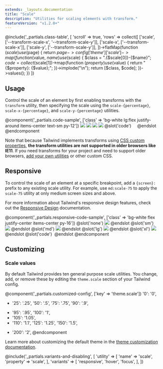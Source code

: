 ```yaml
---
extends: _layouts.documentation
title: "Scale"
description: "Utilities for scaling elements with transform."
featureVersion: "v1.2.0+"
---
```


@include('_partials.class-table', [
  'scroll' => true,
  'rows' => collect([
    ['scale', ['--transform-scale-x', '--transform-scale-y']],
    ['scale-x', ['--transform-scale-x']],
    ['scale-y', ['--transform-scale-y']],
  ])->flatMap(function ($scale) use ($page) {
    return $page->config['theme']['scale']->map(function ($value, $name) use ($scale) {
      $class = ".{$scale[0]}-{$name}";
      $code = collect($scale[1])->map(function ($property) use ($value) {
        return "{$property}: {$value};";
      })->implode("\n");
      return [$class, $code];
    })->values();
  })
])


## Usage

Control the scale of an element by first enabling transforms with the `transform` utility, then specifying the scale using the `scale-{percentage}`, `scale-x-{percentage}`, and `scale-y-{percentage}` utilities.

@component('_partials.code-sample', ['class' => 'bg-white lg:flex justify-around items-center text-sm py-12'])
<img class="h-16 w-16 rounded transform scale-75" src="https://images.unsplash.com/photo-1472099645785-5658abf4ff4e?ixlib=rb-1.2.1&ixid=eyJhcHBfaWQiOjEyMDd9&auto=format&fit=facearea&facepad=2&w=256&h=256&q=80">
<img class="h-16 w-16 rounded transform scale-100" src="https://images.unsplash.com/photo-1472099645785-5658abf4ff4e?ixlib=rb-1.2.1&ixid=eyJhcHBfaWQiOjEyMDd9&auto=format&fit=facearea&facepad=2&w=256&h=256&q=80">
<img class="h-16 w-16 rounded transform scale-125" src="https://images.unsplash.com/photo-1472099645785-5658abf4ff4e?ixlib=rb-1.2.1&ixid=eyJhcHBfaWQiOjEyMDd9&auto=format&fit=facearea&facepad=2&w=256&h=256&q=80">
<img class="h-16 w-16 rounded transform scale-150" src="https://images.unsplash.com/photo-1472099645785-5658abf4ff4e?ixlib=rb-1.2.1&ixid=eyJhcHBfaWQiOjEyMDd9&auto=format&fit=facearea&facepad=2&w=256&h=256&q=80">
@slot('code')
<img class="transform scale-75 ...">
<img class="transform scale-100 ...">
<img class="transform scale-125 ...">
<img class="transform scale-150 ...">
@endslot
@endcomponent

Note that because Tailwind implements transforms using [CSS custom properties](https://developer.mozilla.org/en-US/docs/Web/CSS/Using_CSS_custom_properties), **the transform utilities are not supported in older browsers like IE11**. If you need transforms for your project and need to support older browsers, [add your own utilities](/docs/adding-new-utilities) or other custom CSS.

## Responsive

To control the scale of an element at a specific breakpoint, add a `{screen}:` prefix to any existing scale utility. For example, use `md:scale-75` to apply the `scale-75` utility at only medium screen sizes and above.

For more information about Tailwind's responsive design features, check out the [Responsive Design](/docs/responsive-design) documentation.

@component('_partials.responsive-code-sample', ['class' => 'bg-white flex justify-center items-center py-16'])
@slot('none')
<img class="h-16 w-16 rounded transform scale-100" src="https://images.unsplash.com/photo-1472099645785-5658abf4ff4e?ixlib=rb-1.2.1&ixid=eyJhcHBfaWQiOjEyMDd9&auto=format&fit=facearea&facepad=2&w=256&h=256&q=80">
@endslot
@slot('sm')
<img class="h-16 w-16 rounded transform scale-150" src="https://images.unsplash.com/photo-1472099645785-5658abf4ff4e?ixlib=rb-1.2.1&ixid=eyJhcHBfaWQiOjEyMDd9&auto=format&fit=facearea&facepad=2&w=256&h=256&q=80">
@endslot
@slot('md')
<img class="h-16 w-16 rounded transform scale-75" src="https://images.unsplash.com/photo-1472099645785-5658abf4ff4e?ixlib=rb-1.2.1&ixid=eyJhcHBfaWQiOjEyMDd9&auto=format&fit=facearea&facepad=2&w=256&h=256&q=80">
@endslot
@slot('lg')
<img class="h-16 w-16 rounded transform scale-125" src="https://images.unsplash.com/photo-1472099645785-5658abf4ff4e?ixlib=rb-1.2.1&ixid=eyJhcHBfaWQiOjEyMDd9&auto=format&fit=facearea&facepad=2&w=256&h=256&q=80">
@endslot
@slot('xl')
<img class="h-16 w-16 rounded transform scale-100" src="https://images.unsplash.com/photo-1472099645785-5658abf4ff4e?ixlib=rb-1.2.1&ixid=eyJhcHBfaWQiOjEyMDd9&auto=format&fit=facearea&facepad=2&w=256&h=256&q=80">
@endslot
@slot('code')
<img class="transform none:scale-100 sm:scale-150 md:scale-75 lg:scale-125 xl:scale-100 ...">
@endslot
@endcomponent

## Customizing

### Scale values

By default Tailwind provides ten general purpose scale utilities. You change, add, or remove these by editing the `theme.scale` section of your Tailwind config.

@component('_partials.customized-config', ['key' => 'theme.scale'])
  '0': '0',
+ '25': '.25',
  '50': '.5',
  '75': '.75',
  '90': '.9',
- '95': '.95',
  '100': '1',
- '105': '1.05',
- '110': '1.1',
  '125': '1.25',
  '150': '1.5',
+ '200': '2',
@endcomponent

Learn more about customizing the default theme in the [theme customization documentation](/docs/theme#customizing-the-default-theme).

@include('_partials.variants-and-disabling', [
    'utility' => [
        'name' => 'scale',
        'property' => 'scale',
    ],
    'variants' => [
        'responsive',
        'hover',
        'focus',
    ],
])

